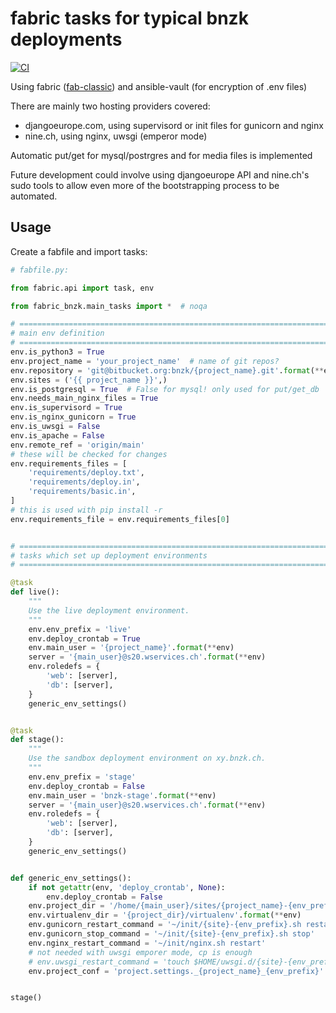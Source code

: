# fabric tasks for typical bnzk deployments

[![CI](https://img.shields.io/github/workflow/status/bnzk/fabric-bnzk/CI.svg?style=flat-square&logo=github "CI")](https://github.com/bnzk/fabric-bnzk/actions/workflows/ci.yml)


Using fabric ([fab-classic](https://github.com/ploxiln/fab-classic)) and ansible-vault (for encryption of .env files)

There are mainly two hosting providers covered:

- djangoeurope.com, using supervisord or init files for gunicorn and nginx
- nine.ch, using nginx, uwsgi (emperor mode)

Automatic put/get for mysql/postrgres and for media files is implemented

Future development could involve using djangoeurope API and nine.ch's sudo tools to allow even
more of the bootstrapping process to be automated.

## Usage

Create a fabfile and import tasks:

```python
# fabfile.py:

from fabric.api import task, env

from fabric_bnzk.main_tasks import *  # noqa

# ==============================================================================
# main env definition
# ==============================================================================
env.is_python3 = True
env.project_name = 'your_project_name'  # name of git repos?
env.repository = 'git@bitbucket.org:bnzk/{project_name}.git'.format(**env)
env.sites = ('{{ project_name }}',)
env.is_postgresql = True  # False for mysql! only used for put/get_db
env.needs_main_nginx_files = True
env.is_supervisord = True
env.is_nginx_gunicorn = True
env.is_uwsgi = False
env.is_apache = False
env.remote_ref = 'origin/main'
# these will be checked for changes
env.requirements_files = [
    'requirements/deploy.txt',
    'requirements/deploy.in',
    'requirements/basic.in',
]
# this is used with pip install -r
env.requirements_file = env.requirements_files[0]


# ==============================================================================
# tasks which set up deployment environments
# ==============================================================================

@task
def live():
    """
    Use the live deployment environment.
    """
    env.env_prefix = 'live'
    env.deploy_crontab = True
    env.main_user = '{project_name}'.format(**env)
    server = '{main_user}@s20.wservices.ch'.format(**env)
    env.roledefs = {
        'web': [server],
        'db': [server],
    }
    generic_env_settings()


@task
def stage():
    """
    Use the sandbox deployment environment on xy.bnzk.ch.
    """
    env.env_prefix = 'stage'
    env.deploy_crontab = False
    env.main_user = 'bnzk-stage'.format(**env)
    server = '{main_user}@s20.wservices.ch'.format(**env)
    env.roledefs = {
        'web': [server],
        'db': [server],
    }
    generic_env_settings()


def generic_env_settings():
    if not getattr(env, 'deploy_crontab', None):
        env.deploy_crontab = False
    env.project_dir = '/home/{main_user}/sites/{project_name}-{env_prefix}'.format(**env)
    env.virtualenv_dir = '{project_dir}/virtualenv'.format(**env)
    env.gunicorn_restart_command = '~/init/{site}-{env_prefix}.sh restart'
    env.gunicorn_stop_command = '~/init/{site}-{env_prefix}.sh stop'
    env.nginx_restart_command = '~/init/nginx.sh restart'
    # not needed with uwsgi emporer mode, cp is enough
    # env.uwsgi_restart_command = 'touch $HOME/uwsgi.d/{site}-{env_prefix}.ini'
    env.project_conf = 'project.settings._{project_name}_{env_prefix}'.format(**env)


stage()


```

